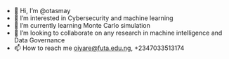 - 👋 Hi, I’m @otasmay
- 👀 I’m interested in Cybersecurity and machine learning
- 🌱 I’m currently learning Monte Carlo simulation
- 💞️ I’m looking to collaborate on any research in machine intelligence and Data Governance
- 📫 How to reach me oiyare@futa.edu.ng, +2347033513174

<!---
otasmay/otasmay is a ✨ special ✨ repository because its `README.md` (this file) appears on your GitHub profile.
You can click the Preview link to take a look at your changes.
--->
